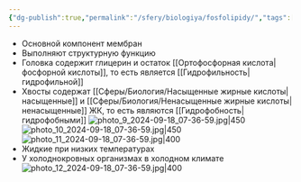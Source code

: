 ```yaml
---
{"dg-publish":true,"permalink":"/sfery/biologiya/fosfolipidy/","tags":["Общаябиология"]}
---
```


- Основной компонент мембран
- Выполняют структурную функцию
- Головка содержит глицерин и остаток [[Ортофосфорная кислота\|фосфорной кислоты]], то есть является [[Гидрофильность\|гидрофильной]] 
- Хвосты содержат [[Сферы/Биология/Насыщенные жирные кислоты\|насыщенные]] и [[Сферы/Биология/Ненасыщенные жирные кислоты\|ненасыщенные]] ЖК, то есть являются [[Гидрофобность\|гидрофобными]] 
![photo_9_2024-09-18_07-36-59.jpg|450](/img/user/%D0%90%D1%80%D1%85%D0%B8%D0%B2/%D0%9A%D1%8D%D1%88/photo_9_2024-09-18_07-36-59.jpg)
![photo_10_2024-09-18_07-36-59.jpg|450](/img/user/%D0%90%D1%80%D1%85%D0%B8%D0%B2/%D0%9A%D1%8D%D1%88/photo_10_2024-09-18_07-36-59.jpg)
![photo_11_2024-09-18_07-36-59.jpg|400](/img/user/%D0%90%D1%80%D1%85%D0%B8%D0%B2/%D0%9A%D1%8D%D1%88/photo_11_2024-09-18_07-36-59.jpg)
- Жидкие при низких температурах
- У холоднокровных организмах в холодном климате
![photo_12_2024-09-18_07-36-59.jpg|400](/img/user/%D0%90%D1%80%D1%85%D0%B8%D0%B2/%D0%9A%D1%8D%D1%88/photo_12_2024-09-18_07-36-59.jpg) 